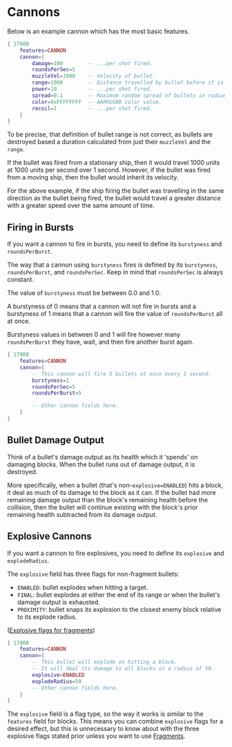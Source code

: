 # Cannons
Below is an example cannon which has the most basic features. 
```lua
{ 17000
    features=CANNON
    cannon={
        damage=100        -- ...per shot fired.
        roundsPerSec=5
        muzzleVel=1000    -- Velocity of bullet.
        range=1000        -- Distance travelled by bullet before it is destroyed.
        power=10          -- ...per shot fired.
        spread=0.1        -- Maximum random spread of bullets in radians.
        color=0xFFFFFFFF  -- AARRGGBB color value.
        recoil=1          -- ...per shot fired.
    }
}
```
To be precise, that definition of bullet range is not correct, as bullets are destroyed based a duration calculated from just their `muzzleVel` and the `range`.

If the bullet was fired from a stationary ship, then it would travel 1000 units at 1000 units per second over 1 second. However, if the bullet was fired from a moving ship, then the bullet would inherit its velocity.

For the above example, if the ship firing the bullet was travelling in the same direction as the bullet being fired, the bullet would travel a greater distance with a greater speed over the same amount of time. 
## Firing in Bursts
If you want a cannon to fire in bursts, you need to define its `burstyness` and `roundsPerBurst`.

The way that a cannon using `burstyness` fires is defined by its `burstyness`, `roundsPerBurst`, and `roundsPerSec`. Keep in mind that `roundsPerSec` is always constant.

The value of `burstyness` must be between 0.0 and 1.0.

A burstyness of 0 means that a cannon will not fire in bursts and a burstyness of 1 means that a cannon will fire the value of `roundsPerBurst` all at once.

Burstyness values in between 0 and 1 will fire however many `roundsPerBurst` they have, wait, and then fire another burst again.
```lua
{ 17000
    features=CANNON
    cannon={
        -- This cannon will fire 5 bullets at once every 1 second.
        burstyness=1
        roundsPerSec=5
        roundsPerBurst=5

        -- Other cannon fields here.
    }
}
```
## Bullet Damage Output
Think of a bullet's damage output as its health which it 'spends' on damaging blocks. When the bullet runs out of damage output, it is destroyed.

More specifically, when a bullet (that's non-`explosive=ENABLED`) hits a block, it deal as much of its damage to the block as it can. If the bullet had more remaining damage output than the block's remaining health before the collision, then the bullet will continue existing with the block's prior remaining health subtracted from its damage output.
## Explosive Cannons
If you want a cannon to fire explosives, you need to define its `explosive` and `explodeRadius`.

The `explosive` field has three flags for non-fragment bullets:
 - `ENABLED`: bullet explodes when hitting a target. 
 - `FINAL`: bullet explodes at either the end of its range or when the bullet's damage output is exhausted.
 - `PROXIMITY`: bullet snaps its explosion to the closest enemy block relative to its explode radius.

([Explosive flags for fragments](./fragments.md#explosive-flags-for-fragments))

```lua
{ 17000
    features=CANNON
    cannon={
        -- This bullet will explode on hitting a block.
        -- It will deal its damage to all blocks in a radius of 50.
        explosive=ENABLED
        explodeRadius=50
        -- Other cannon fields here.
    }
}
```
The `explosive` field is a flag type, so the way it works is similar to the `features` field for blocks. This means you can combine `explosive` flags for a desired effect, but this is unnecessary to know about with the three explosive flags stated prior unless you want to use [Fragments](./fragments.md).